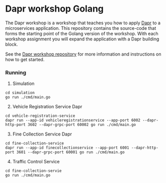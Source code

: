 # Dapr workshop Golang

The Dapr workshop is a workshop that teaches you how to apply [Dapr](https://dapr.io) to a microservices application. This repository contains the source-code that forms the starting point of the Golang version of the workshop. With each workshop assignment you will expand the application with a Dapr building block.  

See the [Dapr workshop repository](https://github.com/edwinvw/dapr-workshop) for more information and instructions on how to get started.


### Running

1. Simulation

```
cd simulation
go run ./cmd/main.go
```

2. Vehicle Registration Service Dapr

```
cd vehicle-registration-service
dapr run --app-id vehicleregistrationservice --app-port 6002 --dapr-http-port 3602 --dapr-grpc-port 60002 go run ./cmd/main.go
```

3. Fine Collection Service Dapr

```
cd fine-collection-service
dapr run --app-id finecollectionservice --app-port 6001 --dapr-http-port 3601 --dapr-grpc-port 60001 go run ./cmd/main.go
```

4. Traffic Control Service

```
cd fine-collection-servie
go run ./cmd/main.go
```